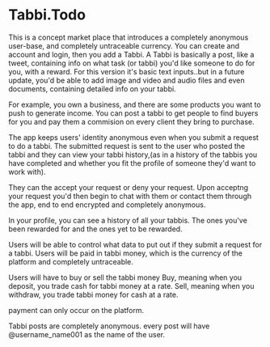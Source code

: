 # Tabbi.Todo

This is a concept market place that introduces a completely anonymous user-base, and completely untraceable currency.
You can create and account and login, then you add a Tabbi.
A Tabbi is basically a post, like a tweet, containing info on what task (or tabbi) you'd like someone to do for you, with a reward. For this version it's basic text inputs..but in a future update, you'd be able to add image and video and audio files and even documents, containing detailed info on your tabbi.

For example, you own a business, and there are some products you want to push to generate income. You can post a tabbi to get people to find buyers for you and pay them a commision on every client they bring to purchase.

The app keeps users' identity anonymous even when you submit a request to do a tabbi. The submitted request is sent to the user who posted the tabbi and they can view your tabbi history,(as in a history of the tabbis you have completed and whether you fit the profile of someone they'd want to work with).

They can the accept your request or deny your request.
Upon acceptng your request you'd then begin to chat with them or contact them through the app, end to end encrypted and completely anonymous.

In your profile, you can see a history of all your tabbis. The ones you've been rewarded for and the ones yet to be rewarded.

Users will be able to control what data to put out if they submit a request for a tabbi.
Users will be paid in tabbi money, which is the currency of the platform and completely untraceable.

Users will have to buy or sell the tabbi money
Buy, meaning when you deposit, you trade cash for tabbi money at a rate.
Sell, meaning when you withdraw, you trade tabbi money for cash at a rate.

payment can only occur on the platform.

Tabbi posts are completely anonymous. every post will have @username_name001 as the name of the user. 